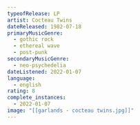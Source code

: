 ```yaml
---
typeofRelease: LP
artist: Cocteau Twins
dateReleased: 1982-07-18
primaryMusicGenre:
  - gothic rock
  - ethereal wave
  - post-punk
secondaryMusicGenre:
  - neo-psychedelia
dateListened: 2022-01-07
language:
  - english
rating: 8
complete_instances:
  - 2022-01-07
image: "[[garlands - cocteau twins.jpg]]"
---
```

